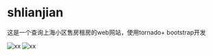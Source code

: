 # shlianjian
这是一个查询上海小区售房租房的web网站，使用tornado+ bootstrap开发


![xx](https://github.com/b02330224/shlianjian/sqfx.png)
![xx](https://github.com/b02330224/shlianjian/zsfy.png)

